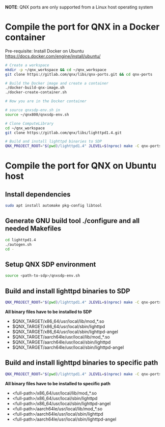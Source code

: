 **NOTE**: QNX ports are only supported from a Linux host operating system

# Compile the port for QNX in a Docker container

Pre-requisite: Install Docker on Ubuntu https://docs.docker.com/engine/install/ubuntu/
```bash
# Create a workspace
mkdir -p ~/qnx_workspace && cd ~/qnx_workspace
git clone https://gitlab.com/qnx/libs/qnx-ports.git && cd qnx-ports

# Build the Docker image and create a container
./docker-build-qnx-image.sh
./docker-create-container.sh

# Now you are in the Docker container

# source qnxsdp-env.sh in
source ~/qnx800/qnxsdp-env.sh

# Clone ComputeLibrary
cd ~/qnx_workspace
git clone https://gitlab.com/qnx/libs/lighttpd1.4.git

# Build and install lighttpd binaries to SDP
QNX_PROJECT_ROOT="$(pwd)/lighttpd1.4" JLEVEL=$(nproc) make -C qnx-ports/lighttpd1.4  install
```

# Compile the port for QNX on Ubuntu host

## Install dependencies

```bash
sudo apt install automake pkg-config libtool
```

## Generate GNU build tool ./configure and all needed Makefiles

```bash
cd lighttpd1.4
./autogen.sh
cd -
````

## Setup QNX SDP environment

```bash
source <path-to-sdp>/qnxsdp-env.sh
```

## Build and install lighttpd binaries to SDP

```bash
QNX_PROJECT_ROOT="$(pwd)/lighttpd1.4" JLEVEL=$(nproc) make -C qnx-ports/lighttpd1.4  install
```

**All binary files have to be installed to SDP**

* $QNX_TARGET/x86_64/usr/local/lib/mod_*.so
* $QNX_TARGET/x86_64/usr/local/sbin/lighttpd
* $QNX_TARGET/x86_64/usr/local/sbin/lighttpd-angel
* $QNX_TARGET/aarch64le/usr/local/lib/mod_*.so
* $QNX_TARGET/aarch64le/usr/local/sbin/lighttpd
* $QNX_TARGET/aarch64le/usr/local/sbin/lighttpd-angel

## Build and install lighttpd binaries to specific path

```bash
QNX_PROJECT_ROOT="$(pwd)/lighttpd1.4" JLEVEL=$(nproc) make -C qnx-ports/lighttpd1.4  install USE_INSTALL_ROOT=true INSTALL_ROOT_nto=<full-path>
```

**All binary files have to be installed to specific path**

* \<full-path\>/x86_64/usr/local/lib/mod_*.so
* \<full-path\>/x86_64/usr/local/sbin/lighttpd
* \<full-path\>/x86_64/usr/local/sbin/lighttpd-angel
* \<full-path\>/aarch64le/usr/local/lib/mod_*.so
* \<full-path\>/aarch64le/usr/local/sbin/lighttpd
* \<full-path\>/aarch64le/usr/local/sbin/lighttpd-angel
